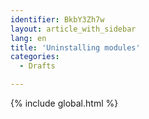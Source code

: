 ```yaml
---
identifier: BkbY3Zh7w
layout: article_with_sidebar
lang: en
title: 'Uninstalling modules'
categories:
  - Drafts

---
```


{% include global.html %}

